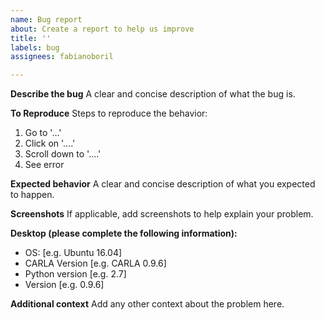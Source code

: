 ```yaml
---
name: Bug report
about: Create a report to help us improve
title: ''
labels: bug
assignees: fabianoboril

---
```


**Describe the bug**
A clear and concise description of what the bug is.

**To Reproduce**
Steps to reproduce the behavior:
1. Go to '...'
2. Click on '....'
3. Scroll down to '....'
4. See error

**Expected behavior**
A clear and concise description of what you expected to happen.

**Screenshots**
If applicable, add screenshots to help explain your problem.

**Desktop (please complete the following information):**
 - OS: [e.g. Ubuntu 16.04]
 - CARLA Version [e.g. CARLA 0.9.6]
 - Python version [e.g. 2.7]
 - Version [e.g. 0.9.6]

**Additional context**
Add any other context about the problem here.
